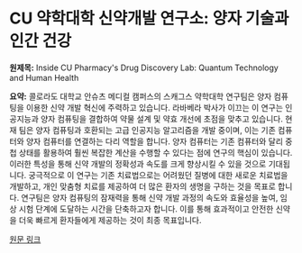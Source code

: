 # CU 약학대학 신약개발 연구소: 양자 기술과 인간 건강

**원제목:** Inside CU Pharmacy's Drug Discovery Lab: Quantum Technology and Human Health

**요약:** 콜로라도 대학교 안슈츠 메디컬 캠퍼스의 스캐그스 약학대학 연구팀은 양자 컴퓨팅을 이용한 신약 개발 혁신에 주력하고 있습니다.  라바베라 박사가 이끄는 이 연구는 인공지능과 양자 컴퓨팅을 결합하여 약물 설계 및 약효 개선에 초점을 맞추고 있습니다.  현재 팀은 양자 컴퓨팅과 호환되는 고급 인공지능 알고리즘을 개발 중이며, 이는 기존 컴퓨터와 양자 컴퓨터를 연결하는 다리 역할을 합니다.  양자 컴퓨터는 기존 컴퓨터와 달리 중첩 상태를 활용하여 훨씬 복잡한 계산을 수행할 수 있다는 점에 연구의 핵심이 있습니다. 이러한 특성을 통해 신약 개발의 정확성과 속도를 크게 향상시킬 수 있을 것으로 기대됩니다.  궁극적으로 이 연구는 기존 치료법으로는 어려웠던 질병에 대한 새로운 치료법을 개발하고, 개인 맞춤형 치료를 제공하여 더 많은 환자의 생명을 구하는 것을 목표로 합니다.  연구팀은 양자 컴퓨팅의 잠재력을 통해 신약 개발 과정의 속도와 효율성을 높여,  임상 시험 단계에 도달하는 시간을 단축하고자 합니다.  이를 통해  효과적이고 안전한 신약을 더욱 빠르게 환자들에게 제공하는 것이 최종 목표입니다.

[원문 링크](https://news.cuanschutz.edu/pharmacy/inside-cu-pharmacys-drug-discovery-lab-quantum-technology-and-human-health)
